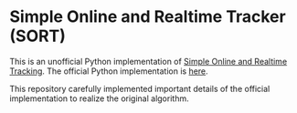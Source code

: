 # Simple Online and Realtime Tracker (SORT)

This is an unofficial Python implementation of [Simple Online and Realtime Tracking](https://arxiv.org/abs/1602.00763). The official Python implementation is [here](https://github.com/abewley/sort).

This repository carefully implemented important details of the official implementation to realize the original algorithm.
